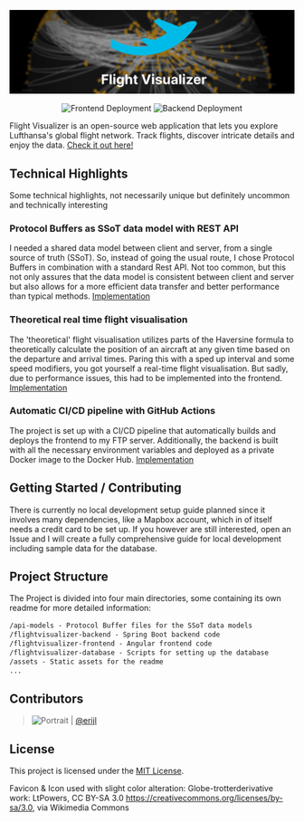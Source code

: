 [![Flight Visualizer](./assets/flight-visualizer_banner.png)](https://flight-visualizer.com)

<div align="center">

![Frontend Deployment](https://img.shields.io/github/actions/workflow/status/erijl/flight-visualizer/main.yml)
![Backend Deployment](https://img.shields.io/github/actions/workflow/status/erijl/flight-visualizer/publish_backend-docker-image.yml)

</div>

Flight Visualizer is an open-source web application that lets you explore Lufthansa's global flight network.
Track flights, discover intricate details and enjoy the data. [Check it out here!](https://flight-visualizer.com)

## Technical Highlights

Some technical highlights, not necessarily unique but definitely uncommon and technically interesting

### Protocol Buffers as SSoT data model with REST API

I needed a shared data model between client and server, from a single source of truth (SSoT). So, instead of going the
usual route, I chose Protocol Buffers in combination with a standard Rest API. Not too common, but this not only assures
that the data model is consistent between client and server but also allows for a more efficient data transfer and better
performance than typical methods. [Implementation](./api-models)

### Theoretical real time flight visualisation

The 'theoretical' flight visualisation utilizes parts of the Haversine formula to theoretically calculate the position
of an aircraft at any given time based on the departure and arrival times. Paring this with a sped up interval and some
speed modifiers, you got yourself a real-time flight visualisation. But sadly, due to performance issues, this had to be implemented into the frontend.
[Implementation](./flightvisualizer-frontend/src/app/core/services/geo.service.ts)

### Automatic CI/CD pipeline with GitHub Actions

The project is set up with a CI/CD pipeline that automatically builds and deploys the frontend to my FTP server.
Additionally, the backend is built with all the necessary environment variables and deployed as a private Docker image to the
Docker Hub. [Implementation](./.github/workflows)

## Getting Started / Contributing

There is currently no local development setup guide planned since it involves many dependencies, like a Mapbox
account, which in of itself needs a credit card to be set up. If you however are still interested, open an Issue and
I will create a fully comprehensive guide for local development including sample data for the database.

## Project Structure

The Project is divided into four main directories, some containing its own readme for more detailed information:

    /api-models - Protocol Buffer files for the SSoT data models
    /flightvisualizer-backend - Spring Boot backend code
    /flightvisualizer-frontend - Angular frontend code
    /flightvisualizer-database - Scripts for setting up the database
    /assets - Static assets for the readme
    ...

## Contributors

> <img src="https://avatars.githubusercontent.com/erijl" height="60px" title="Justus M." alt="Portrait"/> | <a href="https://github.com/erijl" target="_blank">@erijl</a>

## License

This project is licensed under the [MIT License](LICENSE).

Favicon & Icon used with slight color alteration:
Globe-trotterderivative work: LtPowers, CC BY-SA 3.0 <https://creativecommons.org/licenses/by-sa/3.0>, via Wikimedia
Commons

